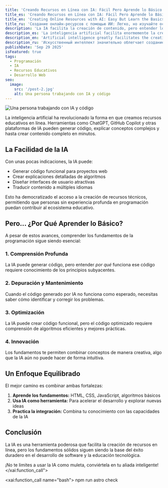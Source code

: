 ```yaml
---
title: 'Creando Recursos en Línea con IA: Fácil Pero Aprende lo Básico'
title_es: 'Creando Recursos en Línea con IA: Fácil Pero Aprende lo Básico'
title_en: 'Creating Online Resources with AI: Easy But Learn the Basics'
title_ru: 'Создание онлайн-ресурсов с помощью ИИ: Легко, но изучайте основы'
description: 'La IA facilita la creación de contenido, pero entender los fundamentos sigue siendo esencial'
description_es: 'La inteligencia artificial facilita enormemente la creación de recursos educativos en línea, pero comprender los fundamentos de programación sigue siendo crucial para el éxito a largo plazo.'
description_en: 'Artificial intelligence greatly facilitates the creation of online educational resources, but understanding programming fundamentals remains crucial for long-term success.'
description_ru: 'Искусственный интеллект значительно облегчает создание онлайн-образовательных ресурсов, но понимание основ программирования остается ключевым для долгосрочного успеха.'
publishDate: 'Sep 29 2025'
isFeatured: true
tags:
  - Programación
  - IA
  - Recursos Educativos
  - Desarrollo Web
seo:
  image:
    src: '/post-2.jpg'
    alt: Una persona trabajando con IA y código
---
```


![Una persona trabajando con IA y código](/post-2.jpg)

La inteligencia artificial ha revolucionado la forma en que creamos recursos educativos en línea. Herramientas como ChatGPT, GitHub Copilot y otras plataformas de IA pueden generar código, explicar conceptos complejos y hasta crear contenido completo en minutos.

## La Facilidad de la IA

Con unas pocas indicaciones, la IA puede:

- Generar código funcional para proyectos web
- Crear explicaciones detalladas de algoritmos
- Diseñar interfaces de usuario atractivas
- Traducir contenido a múltiples idiomas

Esto ha democratizado el acceso a la creación de recursos técnicos, permitiendo que personas sin experiencia profunda en programación puedan contribuir al ecosistema educativo.

## Pero... ¿Por Qué Aprender lo Básico?

A pesar de estos avances, comprender los fundamentos de la programación sigue siendo esencial:

### 1. **Comprensión Profunda**

La IA puede generar código, pero entender _por qué_ funciona ese código requiere conocimiento de los principios subyacentes.

### 2. **Depuración y Mantenimiento**

Cuando el código generado por IA no funciona como esperado, necesitas saber cómo identificar y corregir los problemas.

### 3. **Optimización**

La IA puede crear código funcional, pero el código optimizado requiere comprensión de algoritmos eficientes y mejores prácticas.

### 4. **Innovación**

Los fundamentos te permiten combinar conceptos de manera creativa, algo que la IA aún no puede hacer de forma intuitiva.

## Un Enfoque Equilibrado

El mejor camino es combinar ambas fortalezas:

1. **Aprende los fundamentos:** HTML, CSS, JavaScript, algoritmos básicos
2. **Usa IA como herramienta:** Para acelerar el desarrollo y explorar nuevas ideas
3. **Practica la integración:** Combina tu conocimiento con las capacidades de la IA

## Conclusión

La IA es una herramienta poderosa que facilita la creación de recursos en línea, pero los fundamentos sólidos siguen siendo la base del éxito duradero en el desarrollo de software y la educación tecnológica.

¡No te limites a usar la IA como muleta, conviértela en tu aliada inteligente!</content>
</xai:function_call">

<xai:function_call name="bash">
<parameter name="command">npm run astro check
